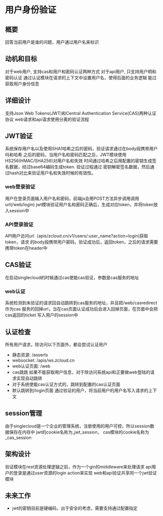 # 用户身份验证
## 概要
回答当前用户是谁的问题，用户通过用户名来标识

## 动机和目标
对于web用户, 支持cas和用户和密码认证两种方式
对于api用户, 只支持用户明和密码认证
通过认证模块在请求的上下文中设置用户名，使得后面的业务逻辑
能过获取用户身份信息

## 详细设计
支持Json Web Tokens(JWT)和Central Authentication Service(CAS)两种认证协议
web请求和api请求使用分离的验证流程

## JWT验证
系统保存用户名以及使用SHA1哈希之后的密码，验证请求通过在body段携带用户吗和哈希
之后的密码，当用户名和密码匹配之后，JWT模块使用HS256(HMAC/SHA256)对用户名和失效
时间通过哈希之后用配置的密钥生成签名数据，经过base64编码生成token. 验证过程通过
密钥解密签名数据，然后通过hash对比来验证用户名和失效时候的有效性。 

### web登录验证
用户在登录页面输入用户名和密码，前端js会用POST方法异步调用调用url(/web/login)
jwt模块验证用户名和密码正确后，生成对应token，并将token放入session中

### API登录验证
API用户访问url（apis/zcloud.cn/v1/users/:user_name?action=login)获取token，请求
的body段携带用户密码，验证成功后，返回token，之后的请求需要携带token在header中

## CAS验证
在启动singlecloud的时候通过cas使能cas验证，参数是cas服务的地址

### web认证
系统检测到未验证的请求回自动跳转到cas服务的地址，并且把/web/casredirect作为cas
服务的回掉url，当在cas页面认证成功后会进入回掉页面，在页面中会把cas返回的ticket
写入用户的session中

## 认证检查
所有用户请求，除访问以下页面外，都会尝试认证用户
 - 静态资源: /asserts
 - websocket: /apis/ws.zcloud.cn
 - web认证页面: /web
 - cas跳跳
如果不能获取用户信息，对于除访问系统api和正要做web登陆的请求实现自动跳转
 - 对于系统使能cas认证方式的，跳转到配置的cas认证页面
 - 默认跳转到/login页面
通过验证的用户，将当前用户的用户名写入请求的上下文

## session管理
由于singlecloud是一个企业的管理系统，注册使用的用户可控，所以session数据保存在内存中
jwt的cookie名称为_jwt_session， cas模块的cookie名称为_cas_session

## 架构设计
验证模块在rest资源处理逻辑之前，作为一个gin的middleware来处理请求
api用户的登录是通过user资源的login action来实现
web和api验证共享同一个jwt验证模块

## 未来工作
* jwt的密钥目前是硬编码，出于安全的考虑，需要支持通过配置指定
